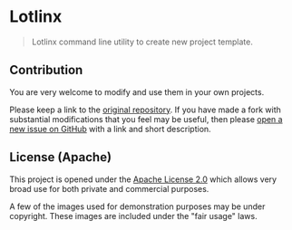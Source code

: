 <!--
 Copyright (c) 2020 Victor I. Afolabi

 This software is released under the MIT License.
 https://opensource.org/licenses/MIT
-->

# Lotlinx

> Lotlinx command line utility to create new project template.


## Contribution

You are very welcome to modify and use them in your own projects.

Please keep a link to the [original repository]. If you have made a fork with substantial modifications that you feel may be useful, then please [open a new issue on GitHub][issues] with a link and short description.

[original repository]: https://github.com/victor-iyi/lotlinx
[issues]: https://github.com/victor-iyi/lotlinx/issues

## License (Apache)

This project is opened under the [Apache License 2.0][license] which allows very broad use for both private and commercial purposes.

A few of the images used for demonstration purposes may be under copyright. These images are included under the "fair usage" laws.

[license]: ./LICENSE